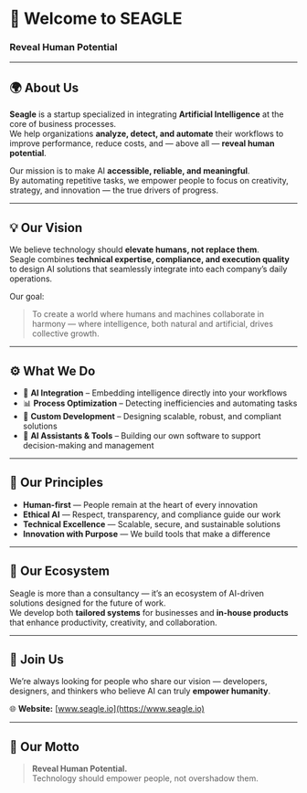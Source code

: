 # 🦅 Welcome to SEAGLE  
### **Reveal Human Potential**

---

## 🌍 About Us

**Seagle** is a startup specialized in integrating **Artificial Intelligence** at the core of business processes.  
We help organizations **analyze, detect, and automate** their workflows to improve performance, reduce costs, and — above all — **reveal human potential**.

Our mission is to make AI **accessible, reliable, and meaningful**.  
By automating repetitive tasks, we empower people to focus on creativity, strategy, and innovation — the true drivers of progress.

---

## 💡 Our Vision

We believe technology should **elevate humans, not replace them**.  
Seagle combines **technical expertise, compliance, and execution quality** to design AI solutions that seamlessly integrate into each company’s daily operations.

Our goal:  
> To create a world where humans and machines collaborate in harmony — where intelligence, both natural and artificial, drives collective growth.

---

## ⚙️ What We Do

- 🤖 **AI Integration** – Embedding intelligence directly into your workflows  
- 📊 **Process Optimization** – Detecting inefficiencies and automating tasks  
- 🧩 **Custom Development** – Designing scalable, robust, and compliant solutions  
- 🧠 **AI Assistants & Tools** – Building our own software to support decision-making and management

---

## 🧱 Our Principles

- **Human-first** — People remain at the heart of every innovation  
- **Ethical AI** — Respect, transparency, and compliance guide our work  
- **Technical Excellence** — Scalable, secure, and sustainable solutions  
- **Innovation with Purpose** — We build tools that make a difference

---

## 🧭 Our Ecosystem

Seagle is more than a consultancy — it’s an ecosystem of AI-driven solutions designed for the future of work.  
We develop both **tailored systems** for businesses and **in-house products** that enhance productivity, creativity, and collaboration.

---

## 🤝 Join Us

We’re always looking for people who share our vision — developers, designers, and thinkers who believe AI can truly **empower humanity**.  
  
🌐 **Website:** [www.seagle.io](https://www.seagle.io)

---

## 🦅 Our Motto

> **Reveal Human Potential.**  
> Technology should empower people, not overshadow them.
